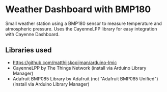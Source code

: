 # Weather Dashboard with BMP180

Small weather station using a BMP180 sensor to measure temperature and atmospheric pressure. Uses the CayenneLPP library for easy integration with Cayenne Dashboard.

## Libraries used
* https://github.com/matthijskooijman/arduino-lmic
* CayenneLPP by The Things Network (install via Arduino Library Manager)
* Adafruit BMP085 Library by Adafruit (not "Adafruit BMP085 Unified")  (install via Arduino Library Manager)
